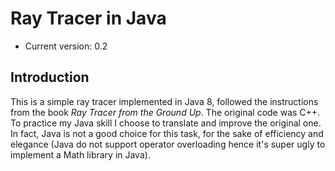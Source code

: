 # Ray Tracer in Java

* Current version: 0.2

## Introduction

This is a simple ray tracer implemented in Java 8, followed the instructions from the book *Ray Tracer from the Ground Up*. The original code was C++. To practice my Java skill I choose to translate and improve the original one. In fact, Java is not a good choice for this task, for the sake of efficiency and elegance (Java do not support operator overloading hence it's super ugly to implement a Math library in Java). 
